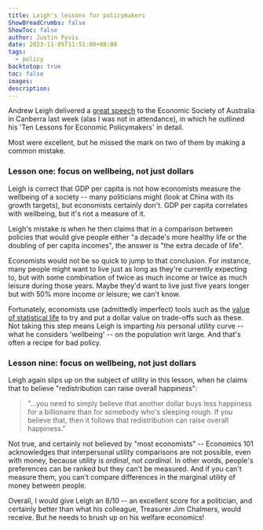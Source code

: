 ```yaml
---
title: Leigh's lessons for policymakers
ShowBreadCrumbs: false
ShowToc: false
author: Justin Pyvis
date: 2023-11-05T11:51:00+08:00
tags:
  - policy
backtotop: true
toc: false
images: 
description:
---
```

Andrew Leigh delivered a [great speech](https://www.andrewleigh.com/ten_lessons_for_economic_policymakers_speech) to the Economic Society of Australia in Canberra last week (alas I was not in attendance), in which he outlined his 'Ten Lessons for Economic Policymakers' in detail. 

Most were excellent, but he missed the mark on two of them by making a common mistake.

### Lesson one: focus on wellbeing, not just dollars

Leigh is correct that GDP per capita is not how economists measure the wellbeing of a society -- many politicians might (look at China with its growth targets), but economists certainly don't. GDP per capita correlates with wellbeing, but it's not a measure of it.

Leigh's mistake is when he then claims that in a comparison between policies that would give people either "a decade's more healthy life or the doubling of per capita incomes", the answer is "the extra decade of life".

Economists would not be so quick to jump to that conclusion. For instance, many people might want to live just as long as they're currently expecting to, but with some combination of twice as much income or twice as much leisure during those years. Maybe they'd want to live just five years longer but with 50% more income or leisure; we can't know.

Fortunately, economists use (admittedly imperfect) tools such as the [value of statistical life](https://oia.pmc.gov.au/resources/guidance-assessing-impacts/value-statistical-life) to try and put a dollar value on trade-offs such as these. Not taking this step means Leigh is imparting *his* personal utility curve -- what he considers 'wellbeing' -- on the population writ large. And that's often a recipe for bad policy.

### Lesson nine: focus on wellbeing, not just dollars

Leigh again slips up on the subject of utility in this lesson, when he claims that to believe "redistribution can raise overall happiness":

> "...you need to simply believe that another dollar buys less happiness for a billionaire than for somebody who's sleeping rough. If you believe that, then it follows that redistribution can raise overall happiness."

Not true, and certainly not believed by "most economists" -- Economics 101 acknowledges that interpersonal utility comparisons are not possible, even with money, because utility is *ordinal*, not *cardinal*. In other words, people's preferences can be ranked but they can't be measured. And if you can't measure them, you can't compare differences in the marginal utility of money between people.

Overall, I would give Leigh an 8/10 -- an excellent score for a politician, and certainly better than what his colleague, Treasurer Jim Chalmers, would receive. But he needs to brush up on his welfare economics!